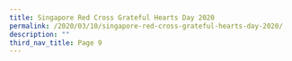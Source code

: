 ```yaml
---
title: Singapore Red Cross Grateful Hearts Day 2020
permalink: /2020/03/10/singapore-red-cross-grateful-hearts-day-2020/
description: ""
third_nav_title: Page 9
---
```

